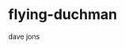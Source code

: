 # flying-duchman
dave jons                                                                                                                                                                                                                                                                                                                                                     
